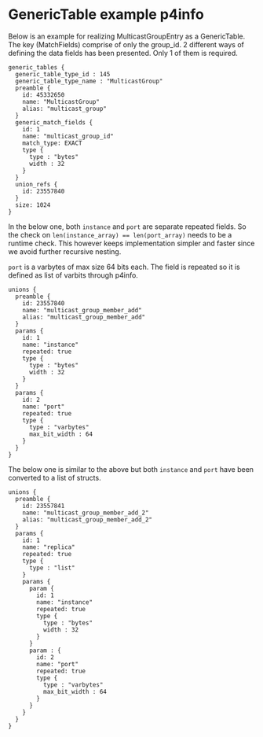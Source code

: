 # GenericTable example p4info

Below is an example for realizing MulticastGroupEntry as a GenericTable.
The key (MatchFields) comprise of only the group_id. 2 different ways of
defining the data fields has been presented. Only 1 of them is required.

```
generic_tables {
  generic_table_type_id : 145
  generic_table_type_name : "MulticastGroup"
  preamble {
    id: 45332650
    name: "MulticastGroup"
    alias: "multicast_group"
  }
  generic_match_fields {
    id: 1
    name: "multicast_group_id"
    match_type: EXACT
    type {
      type : "bytes"
      width : 32
    }
  }
  union_refs {
    id: 23557840
  }
  size: 1024
}
```

In the below one, both `instance` and `port` are separate
repeated fields. So the check on `len(instance_array) == len(port_array)`
needs to be a runtime check. This however keeps implementation simpler
and faster since we avoid further recursive nesting.

`port` is a varbytes of max size 64 bits each. The field is repeated so it
is defined as list of varbits through p4info.

```
unions {
  preamble {
    id: 23557840
    name: "multicast_group_member_add"
    alias: "multicast_group_member_add"
  }
  params {
    id: 1
    name: "instance"
    repeated: true
    type {
      type : "bytes"
      width : 32
    }
  }
  params {
    id: 2
    name: "port"
    repeated: true
    type {
      type : "varbytes"
      max_bit_width : 64
    }
  }
}

```

The below one is similar to the above but both `instance` and `port` have
been converted to a list of structs.

```
unions {
  preamble {
    id: 23557841
    name: "multicast_group_member_add_2"
    alias: "multicast_group_member_add_2"
  }
  params {
    id: 1
    name: "replica"
    repeated: true
    type {
      type : "list"
    }
    params {
      param {
        id: 1
        name: "instance"
        repeated: true
        type {
          type : "bytes"
          width : 32
        }
      }
      param : {
        id: 2
        name: "port"
        repeated: true
        type {
          type : "varbytes"
          max_bit_width : 64
        }
      }
    }
  }
}
```
